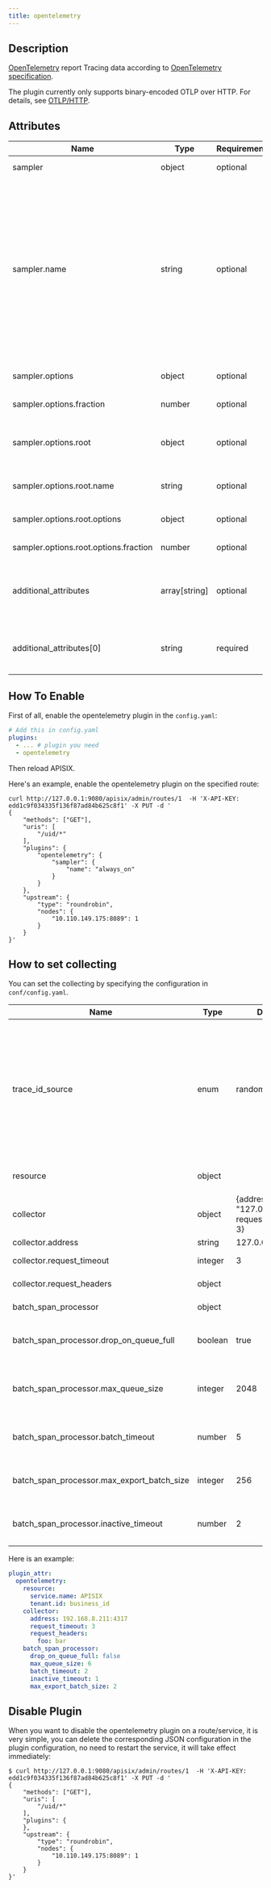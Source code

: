 ```yaml
---
title: opentelemetry
---
```


<!--
#
# Licensed to the Apache Software Foundation (ASF) under one or more
# contributor license agreements.  See the NOTICE file distributed with
# this work for additional information regarding copyright ownership.
# The ASF licenses this file to You under the Apache License, Version 2.0
# (the "License"); you may not use this file except in compliance with
# the License.  You may obtain a copy of the License at
#
#     http://www.apache.org/licenses/LICENSE-2.0
#
# Unless required by applicable law or agreed to in writing, software
# distributed under the License is distributed on an "AS IS" BASIS,
# WITHOUT WARRANTIES OR CONDITIONS OF ANY KIND, either express or implied.
# See the License for the specific language governing permissions and
# limitations under the License.
#
-->

## Description

[OpenTelemetry](https://opentelemetry.io) report Tracing data according to [OpenTelemetry specification](https://opentelemetry.io/docs/reference/specification/).

The plugin currently only supports binary-encoded OTLP over HTTP. For details, see [OTLP/HTTP].

[OTLP/HTTP]: https://opentelemetry.io/docs/reference/specification/protocol/otlp/#otlphttp

## Attributes

| Name         | Type   | Requirement | Default  | Valid        | Description                                                          |
| ------------ | ------ | ------ | -------- | ------------ | ----------------------------------------------------- |
| sampler | object | optional | | | sampling config
| sampler.name | string | optional | always_off | ["always_on", "always_off", "trace_id_ratio", "parent_base"] | sampling strategy，always_on：sampling all；always_off：sampling nothing；trace_id_ratio：base trace id percentage；parent_base：use parent decision, otherwise determined by root
| sampler.options | object | optional | | {fraction = 0, root = {name = "always_off"}} | sampling strategy parameters
| sampler.options.fraction | number | optional | 0 | [0, 1] | trace_id_ratio fraction
| sampler.options.root | object | optional | {name = "always_off", options = {fraction = 0}} | | parent_base root sampler
| sampler.options.root.name | string | optional | always_off | ["always_on", "always_off", "trace_id_ratio"] | sampling strategy
| sampler.options.root.options | object | optional | {fraction = 0} | | sampling strategy parameters
| sampler.options.root.options.fraction | number | optional | 0 | [0, 1] | trace_id_ratio fraction
| additional_attributes | array[string] | optional | | | attributes (variable and its value) which will be appended to the trace span
| additional_attributes[0] | string | required | | | APISIX or Nginx variable, like `http_header` or `route_id`

## How To Enable

First of all, enable the opentelemetry plugin in the `config.yaml`:

```yaml
# Add this in config.yaml
plugins:
  - ... # plugin you need
  - opentelemetry
```

Then reload APISIX.

Here's an example, enable the opentelemetry plugin on the specified route:

```shell
curl http://127.0.0.1:9080/apisix/admin/routes/1  -H 'X-API-KEY: edd1c9f034335f136f87ad84b625c8f1' -X PUT -d '
{
    "methods": ["GET"],
    "uris": [
        "/uid/*"
    ],
    "plugins": {
        "opentelemetry": {
            "sampler": {
                "name": "always_on"
            }
        }
    },
    "upstream": {
        "type": "roundrobin",
        "nodes": {
            "10.110.149.175:8089": 1
        }
    }
}'
```

## How to set collecting

You can set the collecting by specifying the configuration in `conf/config.yaml`.

| Name         | Type   | Default  | Description                                                          |
| ------------ | ------ | -------- | ----------------------------------------------------- |
| trace_id_source | enum | random | the source of trace id, the valid value is `random` or `x-request-id`. If `x-request-id` is set, the value of `x-request-id` request header will be used as trace id. Please make sure it match regex pattern `[0-9a-f]{32}` |
| resource | object |   | additional [resource](https://github.com/open-telemetry/opentelemetry-specification/blob/main/specification/resource/sdk.md) append to trace |
| collector | object | {address = "127.0.0.1:4317", request_timeout = 3} | otlp collector |
| collector.address | string | 127.0.0.1:4317 | collector address |
| collector.request_timeout | integer | 3 | report request timeout(second) |
| collector.request_headers | object |  | report request http headers |
| batch_span_processor | object |  | trace span processor |
| batch_span_processor.drop_on_queue_full | boolean | true | drop span when queue is full, otherwise force process batches |
| batch_span_processor.max_queue_size | integer | 2048 | maximum queue size to buffer spans for delayed processing |
| batch_span_processor.batch_timeout | number | 5 | maximum duration(second) for constructing a batch |
| batch_span_processor.max_export_batch_size | integer | 256 | maximum number of spans to process in a single batch |
| batch_span_processor.inactive_timeout | number | 2 | timer interval(second) for processing batches |

Here is an example:

```yaml
plugin_attr:
  opentelemetry:
    resource:
      service.name: APISIX
      tenant.id: business_id
    collector:
      address: 192.168.8.211:4317
      request_timeout: 3
      request_headers:
        foo: bar
    batch_span_processor:
      drop_on_queue_full: false
      max_queue_size: 6
      batch_timeout: 2
      inactive_timeout: 1
      max_export_batch_size: 2
```

## Disable Plugin

When you want to disable the opentelemetry plugin on a route/service, it is very simple,
you can delete the corresponding JSON configuration in the plugin configuration,
no need to restart the service, it will take effect immediately:

```console
$ curl http://127.0.0.1:9080/apisix/admin/routes/1  -H 'X-API-KEY: edd1c9f034335f136f87ad84b625c8f1' -X PUT -d '
{
    "methods": ["GET"],
    "uris": [
        "/uid/*"
    ],
    "plugins": {
    },
    "upstream": {
        "type": "roundrobin",
        "nodes": {
            "10.110.149.175:8089": 1
        }
    }
}'
```
